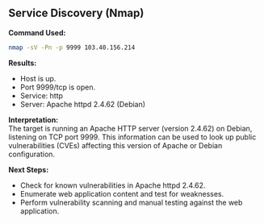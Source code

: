 ## Service Discovery (Nmap)

**Command Used:**
```bash
nmap -sV -Pn -p 9999 103.40.156.214
```

**Results:**
- Host is up.
- Port 9999/tcp is open.
- Service: http
- Server: Apache httpd 2.4.62 (Debian)

**Interpretation:**  
The target is running an Apache HTTP server (version 2.4.62) on Debian, listening on TCP port 9999. This information can be used to look up public vulnerabilities (CVEs) affecting this version of Apache or Debian configuration.

**Next Steps:**  
- Check for known vulnerabilities in Apache httpd 2.4.62.
- Enumerate web application content and test for weaknesses.
- Perform vulnerability scanning and manual testing against the web application.
